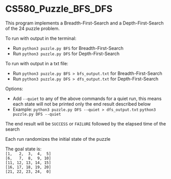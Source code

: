 # CS580_Puzzle_BFS_DFS
This program implements a Breadth-First-Search and a Depth-First-Search of the 24 puzzle problem.

To run with output in the terminal:
- Run `python3 puzzle.py BFS` for Breadth-First-Search
- Run `python3 puzzle.py DFS` for Depth-First-Search

To run with output in a txt file:
- Run `python3 puzzle.py BFS > bfs_output.txt` for Breadth-First-Search
- Run `python3 puzzle.py DFS > dfs_output.txt` for Depth-First-Search

Options:
- Add `--quiet` to any of the above commands for a quiet run, this means each state will not be printed only the end result described below
- Example: `python3 puzzle.py DFS --quiet > dfs_output.txt` `python3 puzzle.py DFS --quiet`

The end result will be `SUCCESS` or `FAILURE` followed by the elapsed time of the search

Each run randomizes the initial state of the puzzle

The goal state is:<br />
`[1,   2,  3,  4,  5]`<br />
`[6,   7,  8,  9, 10]`<br />
`[11, 12, 13, 14, 15]`<br />
`[16, 17, 18, 19, 20]`<br />
`[21, 22, 23, 24,  0]`<br />

